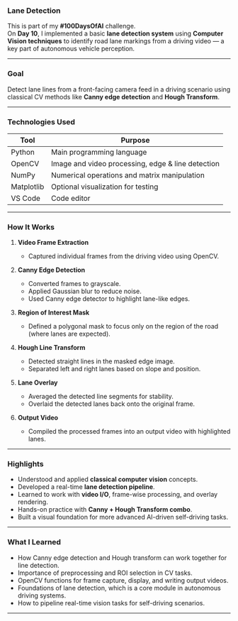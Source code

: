 
### **Lane Detection**  
This is part of my **#100DaysOfAI** challenge.  
On **Day 10**, I implemented a basic **lane detection system** using **Computer Vision techniques** to identify road lane markings from a driving video — a key part of autonomous vehicle perception.

---

### **Goal**  
Detect lane lines from a front-facing camera feed in a driving scenario using classical CV methods like **Canny edge detection** and **Hough Transform**.

---

### **Technologies Used**

| Tool     | Purpose                                           |
|----------|---------------------------------------------------|
| Python   | Main programming language                         |
| OpenCV   | Image and video processing, edge & line detection |
| NumPy    | Numerical operations and matrix manipulation      |
| Matplotlib | Optional visualization for testing             |
| VS Code  | Code editor                                       |

---

### **How It Works**

1. **Video Frame Extraction**
   - Captured individual frames from the driving video using OpenCV.

2. **Canny Edge Detection**
   - Converted frames to grayscale.
   - Applied Gaussian blur to reduce noise.
   - Used Canny edge detector to highlight lane-like edges.

3. **Region of Interest Mask**
   - Defined a polygonal mask to focus only on the region of the road (where lanes are expected).

4. **Hough Line Transform**
   - Detected straight lines in the masked edge image.
   - Separated left and right lanes based on slope and position.

5. **Lane Overlay**
   - Averaged the detected line segments for stability.
   - Overlaid the detected lanes back onto the original frame.

6. **Output Video**
   - Compiled the processed frames into an output video with highlighted lanes.

---

### **Highlights**

- Understood and applied **classical computer vision** concepts.
- Developed a real-time **lane detection pipeline**.
- Learned to work with **video I/O**, frame-wise processing, and overlay rendering.
- Hands-on practice with **Canny + Hough Transform combo**.
- Built a visual foundation for more advanced AI-driven self-driving tasks.

---

### **What I Learned**

- How Canny edge detection and Hough transform can work together for line detection.
- Importance of preprocessing and ROI selection in CV tasks.
- OpenCV functions for frame capture, display, and writing output videos.
- Foundations of lane detection, which is a core module in autonomous driving systems.
- How to pipeline real-time vision tasks for self-driving scenarios.

---

